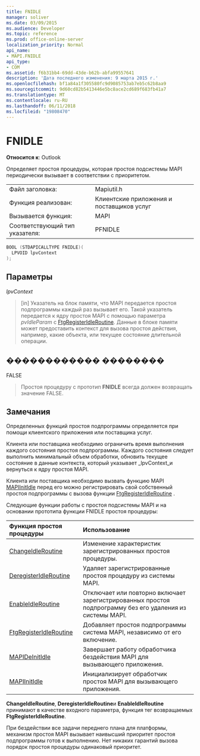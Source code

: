 ```yaml
---
title: FNIDLE
manager: soliver
ms.date: 03/09/2015
ms.audience: Developer
ms.topic: reference
ms.prod: office-online-server
localization_priority: Normal
api_name:
- MAPI.FNIDLE
api_type:
- COM
ms.assetid: f6b31bb4-69dd-43de-b62b-abfa99557641
description: 'Дата последнего изменения: 9 марта 2015 г.'
ms.openlocfilehash: bf1a84a1f305580fc9d9085753ab7eb5c62b8aa9
ms.sourcegitcommit: 9d60cd82b5413446e5bc8ace2cd689f683fb41a7
ms.translationtype: MT
ms.contentlocale: ru-RU
ms.lasthandoff: 06/11/2018
ms.locfileid: "19808470"
---
```

# <a name="fnidle"></a>FNIDLE
 
**Относится к**: Outlook 
  
Определяет простоя процедуры, которая простоя подсистемы MAPI периодически вызывает в соответствии с приоритетом. 
  
|||
|:-----|:-----|
|Файл заголовка:  <br/> |Mapiutil.h  <br/> |
|Функция реализован:  <br/> |Клиентские приложения и поставщиков услуг  <br/> |
|Вызывается функция:  <br/> |MAPI  <br/> |
|Соответствующий тип указателя:  <br/> |PFNIDLE  <br/> |
   
```cpp
BOOL (STDAPICALLTYPE FNIDLE)(
  LPVOID lpvContext
);
```

## <a name="parameters"></a>Параметры

 _lpvContext_
  
> [in] Указатель на блок памяти, что MAPI передается простоя подпрограммы каждый раз вызывает его. Такой указатель передается к ядру простоя MAPI с помощью параметра _pvIdleParam_ с [FtgRegisterIdleRoutine](ftgregisteridleroutine.md). Данные в блоке памяти может предоставить контекст для вызова простоя действия, например, какие объекта, или текущее состояние длительной операции.
    
## <a name="return-value"></a>������������ ��������

FALSE 
  
> Простоя процедуру с прототип **FNIDLE** всегда должен возвращать значение FALSE. 
    
## <a name="remarks"></a>Замечания

Определенных функций простоя подпрограммы определяется при помощи клиентского приложения или поставщика услуг. 
  
Клиента или поставщика необходимо ограничить время выполнения каждого состояния простоя подпрограммы. Каждого состояния следует выполнить минимальный объем обработки, обновить текущее состояние в данные контекста, который указывает _lpvContext_и вернуться к ядру простоя MAPI. 
  
Клиента или поставщика необходимо вызвать функцию MAPI [MAPIInitIdle](mapiinitidle.md) перед его можно регистрировать свой собственный простоя подпрограммы с вызова функции [FtgRegisterIdleRoutine](ftgregisteridleroutine.md) . 
  
Следующие функции работы с простоя подсистемы MAPI и на основании прототипа функции FNIDLE простоя процедуры: 
  
|**Функция простоя процедуры**|**Использование**|
|:-----|:-----|
|[ChangeIdleRoutine](changeidleroutine.md) <br/> |Изменение характеристик зарегистрированных простоя процедуры.  <br/> |
|[DeregisterIdleRoutine](deregisteridleroutine.md) <br/> |Удаляет зарегистрированные простоя процедуру из системы MAPI.  <br/> |
|[EnableIdleRoutine](enableidleroutine.md) <br/> |Отключает или повторно включает зарегистрированных простоя подпрограмму без его удаления из системы MAPI.  <br/> |
|[FtgRegisterIdleRoutine](ftgregisteridleroutine.md) <br/> |Добавляет простоя подпрограммы система MAPI, независимо от его включение.  <br/> |
|[MAPIDeInitIdle](mapideinitidle.md) <br/> |Завершает работу обработчика бездействия MAPI для вызывающего приложения.  <br/> |
|[MAPIInitIdle](mapiinitidle.md) <br/> |Инициализирует обработчик простоя MAPI для вызывающего приложения.  <br/> |
   
**ChangeIdleRoutine**, **DeregisterIdleRoutine**и **EnableIdleRoutine** принимают в качестве входного параметра, функция тег возвращаемых **FtgRegisterIdleRoutine**. 
  
При бездействии все задачи переднего плана для платформы, механизм простоя MAPI вызывает наивысший приоритет простоя подпрограммы готов к выполнению. Нет никаких гарантий вызова порядок простоя процедуры одинаковый приоритет. 
  

